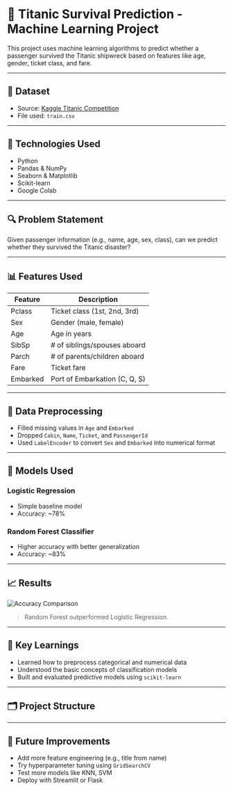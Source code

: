 # 🚢 Titanic Survival Prediction - Machine Learning Project

This project uses machine learning algorithms to predict whether a passenger survived the Titanic shipwreck based on features like age, gender, ticket class, and fare.

---

## 📁 Dataset

- Source: [Kaggle Titanic Competition](https://www.kaggle.com/competitions/titanic/data)
- File used: `train.csv`

---

## 🧰 Technologies Used

- Python
- Pandas & NumPy
- Seaborn & Matplotlib
- Scikit-learn
- Google Colab

---

## 🔍 Problem Statement

Given passenger information (e.g., name, age, sex, class), can we predict whether they survived the Titanic disaster?

---

## 📊 Features Used

| Feature     | Description                        |
|-------------|------------------------------------|
| Pclass      | Ticket class (1st, 2nd, 3rd)       |
| Sex         | Gender (male, female)              |
| Age         | Age in years                       |
| SibSp       | # of siblings/spouses aboard       |
| Parch       | # of parents/children aboard       |
| Fare        | Ticket fare                        |
| Embarked    | Port of Embarkation (C, Q, S)      |

---

## 🧹 Data Preprocessing

- Filled missing values in `Age` and `Embarked`
- Dropped `Cabin`, `Name`, `Ticket`, and `PassengerId`
- Used `LabelEncoder` to convert `Sex` and `Embarked` into numerical format

---

## 🤖 Models Used

### Logistic Regression
- Simple baseline model
- Accuracy: ~78%

### Random Forest Classifier
- Higher accuracy with better generalization
- Accuracy: ~83%

---

## 📈 Results

![Accuracy Comparison](https://via.placeholder.com/400x200.png?text=Bar+Chart+of+Model+Accuracy)

> Random Forest outperformed Logistic Regression.

---

## 📌 Key Learnings

- Learned how to preprocess categorical and numerical data
- Understood the basic concepts of classification models
- Built and evaluated predictive models using `scikit-learn`

---

## 🗂️ Project Structure


---

## 🚀 Future Improvements

- Add more feature engineering (e.g., title from name)
- Try hyperparameter tuning using `GridSearchCV`
- Test more models like KNN, SVM
- Deploy with Streamlit or Flask

